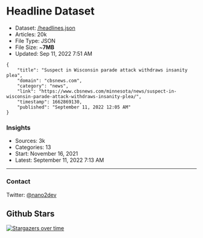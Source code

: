 # Headline Dataset

- Dataset: [/headlines.json](https://raw.githubusercontent.com/fwd/news/master/headlines.json) 
- Articles: 20k
- File Type: JSON
- File Size: ~**7MB**
- Updated: Sep 11, 2022 7:51 AM

```
{
    "title": "Suspect in Wisconsin parade attack withdraws insanity plea",
    "domain": "cbsnews.com",
    "category": "news",
    "link": "https://www.cbsnews.com/minnesota/news/suspect-in-wisconsin-parade-attack-withdraws-insanity-plea/",
    "timestamp": 1662869130,
    "published": "September 11, 2022 12:05 AM"
}
```

### Insights

- Sources: 3k
- Categories: 13
- Start: November 16, 2021
- Latest: September 11, 2022 7:13 AM

---

### Contact 

Twitter: [@nano2dev](https://twitter.com/nano2dev)

## Github Stars

[![Stargazers over time](https://starchart.cc/fwd/news.svg)](https://starchart.cc/fwd/news)
